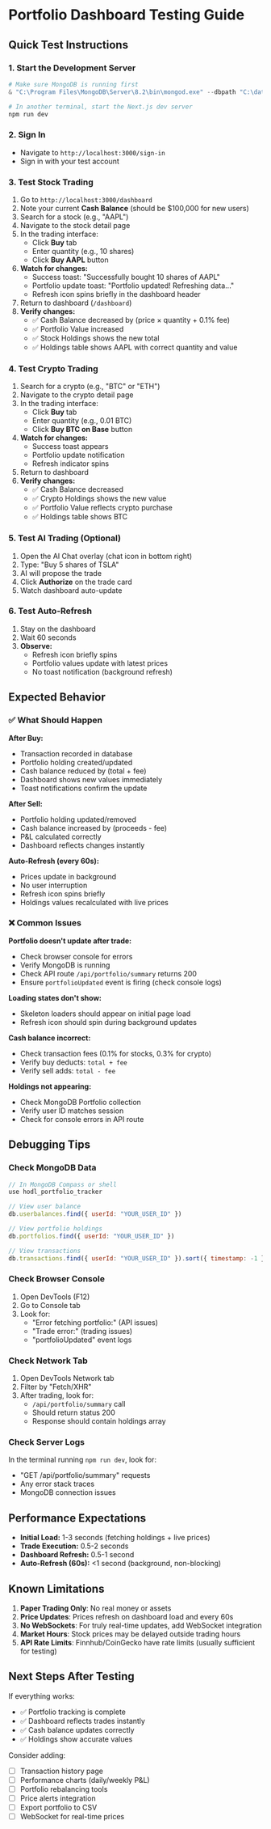 # Portfolio Dashboard Testing Guide

## Quick Test Instructions

### 1. Start the Development Server
```powershell
# Make sure MongoDB is running first
& "C:\Program Files\MongoDB\Server\8.2\bin\mongod.exe" --dbpath "C:\data\db"

# In another terminal, start the Next.js dev server
npm run dev
```

### 2. Sign In
- Navigate to `http://localhost:3000/sign-in`
- Sign in with your test account

### 3. Test Stock Trading
1. Go to `http://localhost:3000/dashboard`
2. Note your current **Cash Balance** (should be $100,000 for new users)
3. Search for a stock (e.g., "AAPL")
4. Navigate to the stock detail page
5. In the trading interface:
   - Click **Buy** tab
   - Enter quantity (e.g., 10 shares)
   - Click **Buy AAPL** button
6. **Watch for changes:**
   - Success toast: "Successfully bought 10 shares of AAPL"
   - Portfolio update toast: "Portfolio updated! Refreshing data..."
   - Refresh icon spins briefly in the dashboard header
7. Return to dashboard (`/dashboard`)
8. **Verify changes:**
   - ✅ Cash Balance decreased by (price × quantity + 0.1% fee)
   - ✅ Portfolio Value increased
   - ✅ Stock Holdings shows the new total
   - ✅ Holdings table shows AAPL with correct quantity and value

### 4. Test Crypto Trading
1. Search for a crypto (e.g., "BTC" or "ETH")
2. Navigate to the crypto detail page
3. In the trading interface:
   - Click **Buy** tab
   - Enter quantity (e.g., 0.01 BTC)
   - Click **Buy BTC on Base** button
4. **Watch for changes:**
   - Success toast appears
   - Portfolio update notification
   - Refresh indicator spins
5. Return to dashboard
6. **Verify changes:**
   - ✅ Cash Balance decreased
   - ✅ Crypto Holdings shows the new value
   - ✅ Portfolio Value reflects crypto purchase
   - ✅ Holdings table shows BTC

### 5. Test AI Trading (Optional)
1. Open the AI Chat overlay (chat icon in bottom right)
2. Type: "Buy 5 shares of TSLA"
3. AI will propose the trade
4. Click **Authorize** on the trade card
5. Watch dashboard auto-update

### 6. Test Auto-Refresh
1. Stay on the dashboard
2. Wait 60 seconds
3. **Observe:**
   - Refresh icon briefly spins
   - Portfolio values update with latest prices
   - No toast notification (background refresh)

## Expected Behavior

### ✅ What Should Happen

**After Buy:**
- Transaction recorded in database
- Portfolio holding created/updated
- Cash balance reduced by (total + fee)
- Dashboard shows new values immediately
- Toast notifications confirm the update

**After Sell:**
- Portfolio holding updated/removed
- Cash balance increased by (proceeds - fee)
- P&L calculated correctly
- Dashboard reflects changes instantly

**Auto-Refresh (every 60s):**
- Prices update in background
- No user interruption
- Refresh icon spins briefly
- Holdings values recalculated with live prices

### ❌ Common Issues

**Portfolio doesn't update after trade:**
- Check browser console for errors
- Verify MongoDB is running
- Check API route `/api/portfolio/summary` returns 200
- Ensure `portfolioUpdated` event is firing (check console logs)

**Loading states don't show:**
- Skeleton loaders should appear on initial page load
- Refresh icon should spin during background updates

**Cash balance incorrect:**
- Check transaction fees (0.1% for stocks, 0.3% for crypto)
- Verify buy deducts: `total + fee`
- Verify sell adds: `total - fee`

**Holdings not appearing:**
- Check MongoDB Portfolio collection
- Verify user ID matches session
- Check for console errors in API route

## Debugging Tips

### Check MongoDB Data
```javascript
// In MongoDB Compass or shell
use hodl_portfolio_tracker

// View user balance
db.userbalances.find({ userId: "YOUR_USER_ID" })

// View portfolio holdings
db.portfolios.find({ userId: "YOUR_USER_ID" })

// View transactions
db.transactions.find({ userId: "YOUR_USER_ID" }).sort({ timestamp: -1 })
```

### Check Browser Console
1. Open DevTools (F12)
2. Go to Console tab
3. Look for:
   - "Error fetching portfolio:" (API issues)
   - "Trade error:" (trading issues)
   - "portfolioUpdated" event logs

### Check Network Tab
1. Open DevTools Network tab
2. Filter by "Fetch/XHR"
3. After trading, look for:
   - `/api/portfolio/summary` call
   - Should return status 200
   - Response should contain holdings array

### Check Server Logs
In the terminal running `npm run dev`, look for:
- "GET /api/portfolio/summary" requests
- Any error stack traces
- MongoDB connection issues

## Performance Expectations

- **Initial Load:** 1-3 seconds (fetching holdings + live prices)
- **Trade Execution:** 0.5-2 seconds
- **Dashboard Refresh:** 0.5-1 second
- **Auto-Refresh (60s):** <1 second (background, non-blocking)

## Known Limitations

1. **Paper Trading Only**: No real money or assets
2. **Price Updates**: Prices refresh on dashboard load and every 60s
3. **No WebSockets**: For truly real-time updates, add WebSocket integration
4. **Market Hours**: Stock prices may be delayed outside trading hours
5. **API Rate Limits**: Finnhub/CoinGecko have rate limits (usually sufficient for testing)

## Next Steps After Testing

If everything works:
- ✅ Portfolio tracking is complete
- ✅ Dashboard reflects trades instantly
- ✅ Cash balance updates correctly
- ✅ Holdings show accurate values

Consider adding:
- [ ] Transaction history page
- [ ] Performance charts (daily/weekly P&L)
- [ ] Portfolio rebalancing tools
- [ ] Price alerts integration
- [ ] Export portfolio to CSV
- [ ] WebSocket for real-time prices
